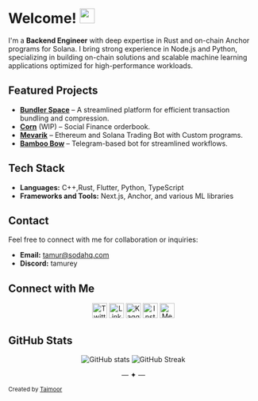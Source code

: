 # Welcome! <img src="https://raw.githubusercontent.com/MartinHeinz/MartinHeinz/master/wave.gif" width="30px">

I'm a **Backend Engineer** with deep expertise in Rust and on-chain Anchor programs for Solana. I bring strong experience in Node.js and Python, specializing in building on-chain solutions and scalable machine learning applications optimized for high-performance workloads.

## Featured Projects

- **[Bundler Space](https://bundler.space)** – A streamlined platform for efficient transaction bundling and compression.
- **[Corn](https://corn.ag)** (WIP) – Social Finance orderbook.
- **[Mevarik](https://mevarik.com)** – Ethereum and Solana Trading Bot with Custom programs.
- **[Bamboo Bow](https://t.me/bamboobow_bot)** – Telegram-based bot for streamlined workflows.

## Tech Stack
- **Languages:** C++,Rust, Flutter, Python, TypeScript
- **Frameworks and Tools:** Next.js, Anchor, and various ML libraries

## Contact
Feel free to connect with me for collaboration or inquiries:
- **Email:** tamur@sodahq.com
- **Discord:** tamurey

## Connect with Me

<p align="center">
  <a href="https://twitter.com/taimurey" target="blank"><img src="https://cdn.jsdelivr.net/npm/simple-icons@3.0.1/icons/twitter.svg" alt="Twitter" height="30" width="30" /></a>
  <a href="https://www.linkedin.com/in/taimoormoonitee/" target="blank"><img src="https://cdn.jsdelivr.net/npm/simple-icons@3.0.1/icons/linkedin.svg" alt="LinkedIn" height="30" width="30" /></a>
  <a href="https://www.kaggle.com/taimoorshafique" target="blank"><img src="https://cdn.jsdelivr.net/npm/simple-icons@3.0.1/icons/kaggle.svg" alt="Kaggle" height="30" width="30" /></a>
  <a href="https://www.instagram.com/taimurey/" target="blank"><img src="https://cdn.jsdelivr.net/npm/simple-icons@3.0.1/icons/instagram.svg" alt="Instagram" height="30" width="30" /></a>
  <a href="https://taimurey.medium.com" target="blank"><img src="https://cdn.jsdelivr.net/npm/simple-icons@3.0.1/icons/medium.svg" alt="Medium" height="30" width="30" /></a>
</p>

## GitHub Stats
<p align="center">
  <img src="https://github-readme-stats.vercel.app/api?username=taimurey&show_icons=true" alt="GitHub stats" />
  <img src="https://github-readme-streak-stats.herokuapp.com/?user=taimurey" alt="GitHub Streak" />
</p>

<p align="center">— ✦ —</p>

<sub>Created by [Taimoor](https://github.com/taimurey)</sub>
